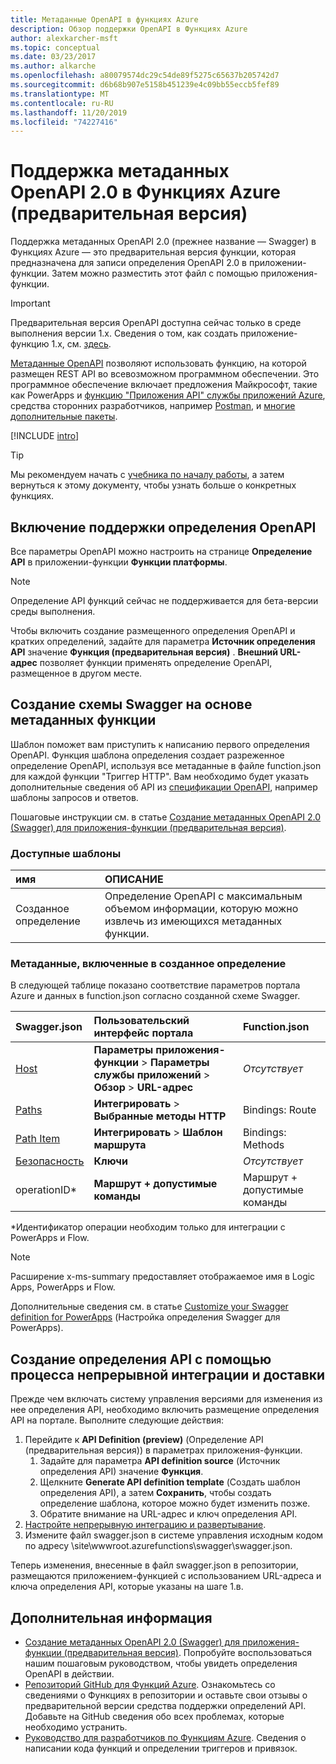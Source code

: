 ```yaml
---
title: Метаданные OpenAPI в функциях Azure
description: Обзор поддержки OpenAPI в Функциях Azure
author: alexkarcher-msft
ms.topic: conceptual
ms.date: 03/23/2017
ms.author: alkarche
ms.openlocfilehash: a80079574dc29c54de89f5275c65637b205742d7
ms.sourcegitcommit: d6b68b907e5158b451239e4c09bb55eccb5fef89
ms.translationtype: MT
ms.contentlocale: ru-RU
ms.lasthandoff: 11/20/2019
ms.locfileid: "74227416"
---
```

# <a name="openapi-20-metadata-support-in-azure-functions-preview"></a>Поддержка метаданных OpenAPI 2.0 в Функциях Azure (предварительная версия)
Поддержка метаданных OpenAPI 2.0 (прежнее название — Swagger) в Функциях Azure — это предварительная версия функции, которая предназначена для записи определения OpenAPI 2.0 в приложении-функции. Затем можно разместить этот файл с помощью приложения-функции.

> [!IMPORTANT]
> Предварительная версия OpenAPI доступна сейчас только в среде выполнения версии 1.x. Сведения о том, как создать приложение-функцию 1.x, см. [здесь](./functions-versions.md#creating-1x-apps).

[Метаданные OpenAPI](https://swagger.io/) позволяют использовать функцию, на которой размещен REST API во всевозможном программном обеспечении. Это программное обеспечение включает предложения Майкрософт, такие как PowerApps и [функцию "Приложения API" службы приложений Azure](../app-service/overview.md), средства сторонних разработчиков, например [Postman](https://www.getpostman.com/docs/importing_swagger), и [многие дополнительные пакеты](https://swagger.io/tools/).

[!INCLUDE [intro](../../includes/functions-bindings-intro.md)]

>[!TIP]
>Мы рекомендуем начать с [учебника по началу работы](./functions-api-definition-getting-started.md), а затем вернуться к этому документу, чтобы узнать больше о конкретных функциях.

## <a name="enable"></a>Включение поддержки определения OpenAPI
Все параметры OpenAPI можно настроить на странице **Определение API** в приложении-функции **Функции платформы**.

> [!NOTE]
> Определение API функций сейчас не поддерживается для бета-версии среды выполнения.

Чтобы включить создание размещенного определения OpenAPI и кратких определений, задайте для параметра **Источник определения API** значение **Функция (предварительная версия)** . **Внешний URL-адрес** позволяет функции применять определение OpenAPI, размещенное в другом месте.

## <a name="generate-definition"></a>Создание схемы Swagger на основе метаданных функции
Шаблон поможет вам приступить к написанию первого определения OpenAPI. Функция шаблона определения создает разреженное определение OpenAPI, используя все метаданные в файле function.json для каждой функции "Триггер HTTP". Вам необходимо будет указать дополнительные сведения об API из [спецификации OpenAPI](https://swagger.io/specification/), например шаблоны запросов и ответов.

Пошаговые инструкции см. в статье [Создание метаданных OpenAPI 2.0 (Swagger) для приложения-функции (предварительная версия)](./functions-api-definition-getting-started.md).

### <a name="templates"></a>Доступные шаблоны

|имя| ОПИСАНИЕ |
|:-----|:-----|
|Созданное определение|Определение OpenAPI с максимальным объемом информации, которую можно извлечь из имеющихся метаданных функции.|

### <a name="quickstart-details"></a>Метаданные, включенные в созданное определение

В следующей таблице показано соответствие параметров портала Azure и данных в function.json согласно созданной схеме Swagger.

|Swagger.json|Пользовательский интерфейс портала|Function.json|
|:----|:-----|:-----|
|[Host](https://swagger.io/specification/#fixed-fields-15)|**Параметры приложения-функции** > **Параметры службы приложений** > **Обзор** > **URL-адрес**|*Отсутствует*
|[Paths](https://swagger.io/specification/#paths-object-29)|**Интегрировать** > **Выбранные методы HTTP**|Bindings: Route
|[Path Item](https://swagger.io/specification/#path-item-object-32)|**Интегрировать** > **Шаблон маршрута**|Bindings: Methods
|[Безопасность](https://swagger.io/specification/#security-scheme-object-112)|**Ключи**|*Отсутствует*|
|operationID*|**Маршрут + допустимые команды**|Маршрут + допустимые команды|

\*Идентификатор операции необходим только для интеграции с PowerApps и Flow.
> [!NOTE]
> Расширение x-ms-summary предоставляет отображаемое имя в Logic Apps, PowerApps и Flow.
>
> Дополнительные сведения см. в статье [Customize your Swagger definition for PowerApps](https://powerapps.microsoft.com/tutorials/customapi-how-to-swagger/) (Настройка определения Swagger для PowerApps).

## <a name="CICD"></a>Создание определения API с помощью процесса непрерывной интеграции и доставки

 Прежде чем включать систему управления версиями для изменения из нее определения API, необходимо включить размещение определения API на портале. Выполните следующие действия:

1. Перейдите к **API Definition (preview)** (Определение API (предварительная версия)) в параметрах приложения-функции.
   1. Задайте для параметра **API definition source** (Источник определения API) значение **Функция**.
   1. Щелкните **Generate API definition template** (Создать шаблон определения API), а затем **Сохранить**, чтобы создать определение шаблона, которое можно будет изменить позже.
   1. Обратите внимание на URL-адрес и ключ определения API.
1. [Настройте непрерывную интеграцию и развертывание](https://docs.microsoft.com/azure/azure-functions/functions-continuous-deployment#requirements-for-continuous-deployment).
2. Измените файл swagger.json в системе управления исходным кодом по адресу \site\wwwroot\.azurefunctions\swagger\swagger.json.

Теперь изменения, внесенные в файл swagger.json в репозитории, размещаются приложением-функцией с использованием URL-адреса и ключа определения API, которые указаны на шаге 1.в.

## <a name="next-steps"></a>Дополнительная информация
* [Создание метаданных OpenAPI 2.0 (Swagger) для приложения-функции (предварительная версия)](functions-api-definition-getting-started.md). Попробуйте воспользоваться нашим пошаговым руководством, чтобы увидеть определения OpenAPI в действии.
* [Репозиторий GitHub для Функций Azure](https://github.com/Azure/Azure-Functions/). Ознакомьтесь со сведениями о Функциях в репозитории и оставьте свои отзывы о предварительной версии средства поддержки определений API. Добавьте на GitHub сведения обо всех проблемах, которые необходимо устранить.
* [Руководство для разработчиков по Функциям Azure](functions-reference.md). Сведения о написании кода функций и определении триггеров и привязок.
